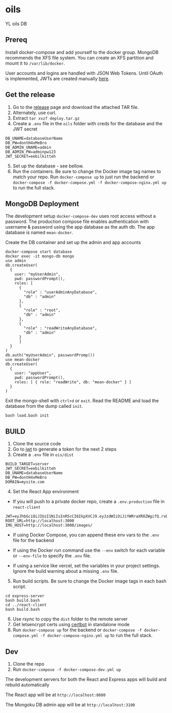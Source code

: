 # oils
YL oils DB

## Prereq
Install docker-compose and add yourself to the docker group. MongoDB recommends the XFS file system. You can create an XFS partition and mount it to `/var/lib/docker`.

User accounts and logins are handled with JSON Web Tokens. Until OAuth is implemented, JWTs are created manually [here](https://jwt.io). 

## Get the release
1. Go to the [release](https://github.com/McFlip/oils/releases) page and download the attached TAR file.
2. Alternately, use curl.
3. Extract `tar xvzf deploy.tar.gz`
4. Create a `.env` file in the `oils` folder with creds for the database and the JWT secret
```
DB_UNAME=databaseUserName
DB_PW=dontH4xMeBro
DB_ADMIN_UNAME=admin
DB_ADMIN_PW=adminpw123
JWT_SECRET=eebilkitteh
```
5. Set up the database - see bellow.
6. Run the containers. Be sure to change the Docker image tag names to match your repo. Run `docker-compose up` to just run the backend or `docker-compose -f docker-compose.yml -f docker-compose-nginx.yml up` to run the full stack.

## MongoDB Deployment
The development setup `docker-compose-dev` uses root access without a password.
The production compose file enables authentication with username & password using the app database as the auth db.
The app database is named `mean-docker`.

Create the DB container and set up the admin and app accounts
```
docker-compose start database
docker exec -it mongo-db mongo
use admin
db.createUser(
  {
    user: "myUserAdmin",
    pwd: passwordPrompt(),
    roles: [
      {
        "role" : "userAdminAnyDatabase",
        "db" : "admin"
      },
      {
        "role" : "root",
        "db" : "admin"
      },
      {
        "role" : "readWriteAnyDatabase",
        "db" : "admin"
      }
	  ]
  }
)
db.auth("myUserAdmin", passwordPromp())
use mean-docker
db.createUser(
  {
    user: "appUser",
    pwd: passwordPrompt(),
    roles: [ { role: "readWrite", db: "mean-docker" } ]
  }
)
```
Exit the mongo-shell with `ctrl+d` or `exit`.
Read the README and load the database from the dump called `init`.
```
bash load.bash init
```

## BUILD
1. Clone the source code
2. Go to [jwt](https://jwt.io) to generate a token for the next 2 steps
3. Create a `.env` file in `ois/dist`
```
BUILD_TARGET=server
JWT_SECRET=eebilkitteh
DB_UNAME=databaseUserName
DB_PW=dontH4xMeBro
DOMAIN=mysite.com
```
4. Set the React App environment

- If you will push to a private docker repo, create a `.env.production` file in `react-client`
```
JWT=eyJhbGciOiJIUzI1NiIsInR5cCI6IkpXVCJ9.eyJzdWIiOiJiYWRraXR0ZWgifQ.rvB92j8dCshswHz5XyTeIsiVbgVx9fMkPDyBYndAPVE
ROOT_URL=http://localhost:3000
IMG_HOST=http://localhost:3000/images/
```
- If using Docker Compose, you can append these env vars to the `.env` file for the backend

- If using the Docker run command use the `--env` switch for each variable or `--env-file` to specify the `.env` file.

- If using a service like vercel, set the variables in your project settings. Ignore the build warning about a missing `.env` file.

5. Run build scripts. Be sure to change the Docker image tags in each bash script.
```
cd express-server
bash build.bash
cd ../react-client
bash build.bash
```
6. Use rsync to copy the `dist` folder to the remote server
7. Get letsencrypt certs using [certbot](https://certbot.eff.org/docs/install.html) in standalone mode
8. Run `docker-compose up` for the backend or `docker-compose -f docker-compose.yml -f docker-compose-nginx.yml up` to run the full stack.

## Dev
1. Clone the repo
2. Run `docker-compose -f docker-compose-dev.yml up`

The development servers for both the React and Express apps will build and rebuild automatically

The React app will be at `http://localhost:8080`

The Mongoku DB admin app will be at `http://localhost:3100`
